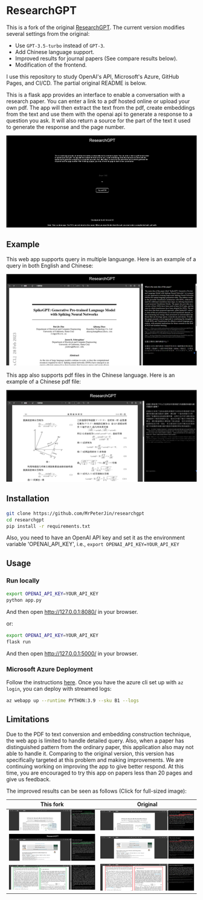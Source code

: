 # ResearchGPT

This is a fork of the original [ResearchGPT](https://github.com/mukulpatnaik/researchgpt). The current version modifies several settings from the original:
- Use `GPT-3.5-turbo` instead of `GPT-3`.
- Add Chinese language support.
- Improved results for journal papers (See compare results below).
- Modification of the frontend.

I use this repository to study OpenAI's API, Microsoft's Azure, GitHub Pages, and CI/CD. The partial original README is below. 

This is a flask app provides an interface to enable a conversation with a research paper. You can enter a link to a pdf hosted online or upload your own pdf. The app will then extract the text from the pdf, create embeddings from the text and use them with the openai api to generate a response to a question you ask. It will also return a source for the part of the text it used to generate the response and the page number.

![home](/images/home.png)

## Example 
This web app supports query in multiple languange. Here is an example of a query in both English and Chinese:

![demo](/images/demo.png)

This app also supports pdf files in the Chinese language. Here is an example of a Chinese pdf file:

![demo2](/images/demo2.png)
## Installation

```bash
git clone https://github.com/MrPeterJin/researchgpt
cd researchgpt
pip install -r requirements.txt
```

Also, you need to have an OpenAI API key and set it as the environment variable 'OPENAI_API_KEY', i.e., `export OPENAI_API_KEY=YOUR_API_KEY`

## Usage

### Run locally

```bash
export OPENAI_API_KEY=YOUR_API_KEY
python app.py
```

And then open http://127.0.0.1:8080/ in your browser.

or:

```bash
export OPENAI_API_KEY=YOUR_API_KEY
flask run
```

And then open http://127.0.0.1:5000/ in your browser.

### Microsoft Azure Deployment

Follow the instructions [here](https://learn.microsoft.com/zh-cn/azure/app-service/quickstart-python?tabs=flask%2Cwindows%2Cazure-cli%2Cvscode-deploy%2Cdeploy-instructions-azportal%2Cterminal-bash%2Cdeploy-instructions-zip-azcli). Once you have the azure cli set up with `az login`, you can deploy with streamed logs:

```bash
az webapp up --runtime PYTHON:3.9 --sku B1 --logs
```

## Limitations
Due to the PDF to text conversion and embedding construction technique, the web app is limited to handle detailed query. Also, when a paper has distinguished pattern from the ordinary paper, this application also may not able to handle it. Comparing to the original version, this version has specifically targeted at this problem and making improvements. We are continuing working on improving the app to give better respond. At this time, you are encouraged to try this app on papers less than 20 pages and give us feedback.


The improved results can be seen as follows (Click for full-sized image):

|This fork|Original|
|---|---|
|![noheader](/images/improved1.png)|![noheader](/images/orig1.png)|
|![header](/images/improved2.png)|![header](/images/orig2.png)|
|![detail](/images/improved3.png)|![detail](/images/orig3.png)|






